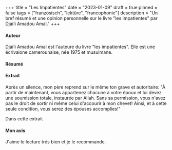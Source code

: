+++
title = "Les Impatientes"
date = "2023-01-09"
draft = true
pinned = false
tags = ["französisch", "lektüre", "francophonie"]
description = "Un bref résumé et une opinion personnelle sur le livre \"les impatientes\" par Djaïli Amadou Amal."
+++
#### Auteur

Djaïli Amadou Amal est l'auteure du livre "les impatientes". Elle est une écrivaione camerounaise, née 1975 et musulmane.

#### Résumé

#### Extrait

Après un silence, mon père reprend sur le même ton grave et autoritaire: "À partir de maintenant, vous appartenez chacune à votre époux et lui devez une soumission totale, instaurée par Allah. Sans sa permission, vous n'avez pas le droit de sortir ni même celui d'accourir à mon chevet! Ainsi, et à cette seule condition, vous serez des épouses accomplies!"

Dans cette extrait 

#### Mon avis

J'aime le lecture trés bien et je le recommande.